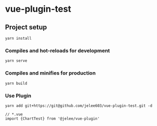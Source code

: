 # vue-plugin-test

## Project setup
```
yarn install
```

### Compiles and hot-reloads for development
```
yarn serve
```

### Compiles and minifies for production
```
yarn build
```

### Use Plugin
```
yarn add git+https://git@github.com/jelee603/vue-plugin-test.git -d

// *.vue
import {ChartTest} from '@jelee/vue-plugin'
```
